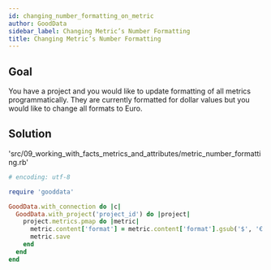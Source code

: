```yaml
---
id: changing_number_formatting_on_metric
author: GoodData
sidebar_label: Changing Metric’s Number Formatting
title: Changing Metric’s Number Formatting
---
```


Goal
-------

You have a project and you would like to update formatting of all
metrics programmatically. They are currently formatted for dollar values
but you would like to change all formats to Euro.

Solution
--------


'src/09\_working\_with\_facts\_metrics\_and\_attributes/metric\_number\_formatting.rb'
```ruby
# encoding: utf-8

require 'gooddata'

GoodData.with_connection do |c|
  GoodData.with_project('project_id') do |project|
    project.metrics.pmap do |metric|
      metric.content['format'] = metric.content['format'].gsub('$', '€')
      metric.save
    end
  end
end 
```
